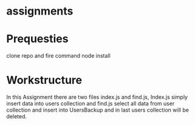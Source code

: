 # assignments
# Prequesties
clone repo and fire command node install

# Workstructure
In this Assignment there are two files index.js and find.js, Index.js simply insert data into users collection and find.js select all data
from user collection and insert into UsersBackup and in last users collection will be deleted.
